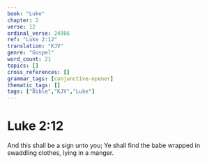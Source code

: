 ```yaml
---
book: "Luke"
chapter: 2
verse: 12
ordinal_verse: 24986
ref: "Luke 2:12"
translation: "KJV"
genre: "Gospel"
word_count: 21
topics: []
cross_references: []
grammar_tags: [conjunctive-opener]
thematic_tags: []
tags: ["Bible","KJV","Luke"]
---
```


# Luke 2:12

And this shall be a sign unto you; Ye shall find the babe wrapped in swaddling clothes, lying in a manger.
